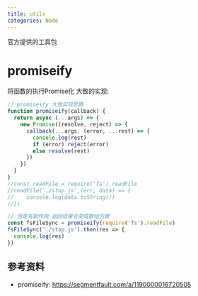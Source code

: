 ```yaml
---
title: utils
categories: Node
---
```


官方提供的工具包

# promiseify

将函数的执行Promise化 大致的实现:

```javascript
// promiseify 大致实现思路
function promiseify(callback) {
  return async (...args) => {
    new Promise((resolve, reject) => {
      callback(...args, (error, ...rest) => {
        console.log(rest)
        if (error) reject(error)
        else resolve(rest)
      })
    })
  }
}
//const readFile = require('fs').readFile
//readFile('./stop.js',(err, data) => {
//    console.log(data.toString())
//})

// 但是有副作用 返回结果会变成数组包裹
const fsFileSync = promiseify(require('fs').readFile)
fsFileSync('./stop.js').then(res => {
  console.log(res)
})
```



## 参考资料

- promiseify:  <https://segmentfault.com/a/1190000016720505>
